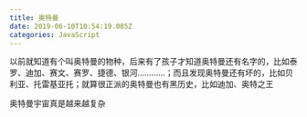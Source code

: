 ```yaml
---
title: 奥特曼
date: 2019-06-10T10:54:19.085Z
categories: JavaScript
---
```

以前就知道有个叫奥特曼的物种，后来有了孩子才知道奥特曼还有名字的，比如泰罗、迪加、赛文、赛罗、捷德、银河…………；而且发现奥特曼还有坏的，比如贝利亚、托雷基亚托；就算很正派的奥特曼也有黑历史，比如迪加、奥特之王

奥特曼宇宙真是越来越复杂

